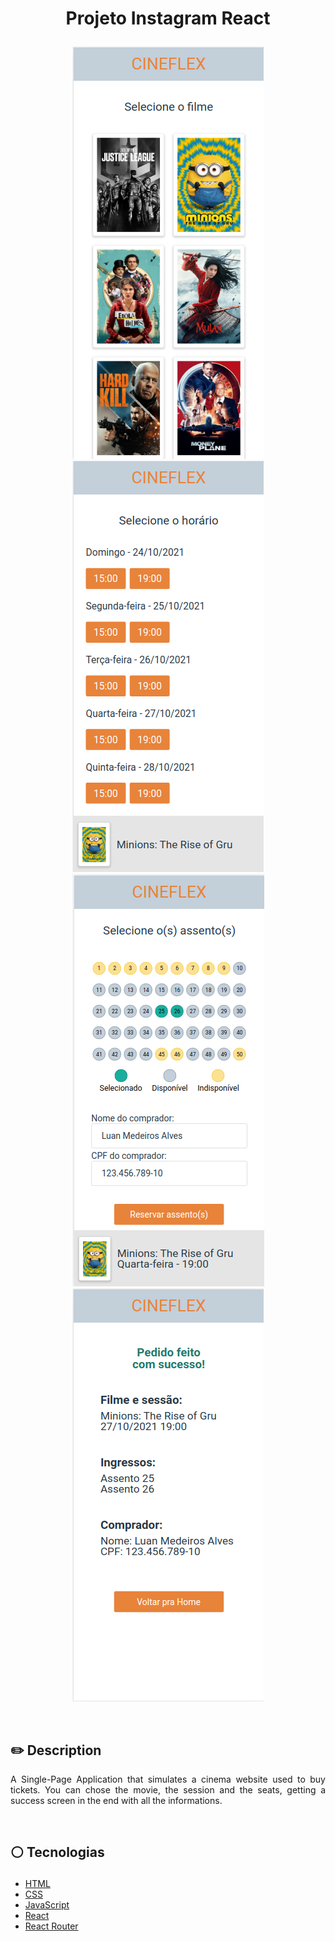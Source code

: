 # <p align = "center"> Projeto Instagram React</p>

<p align = "center"> <img src="./src/assets/fisrt-page.png" /><img src="./src/assets/second-page.png" /><img src="./src/assets/third-page.png" /><img src="./src/assets/fourth-page.png" /></p>

</br>

## ✏️ Description
<p align="justify" >A Single-Page Application that simulates a cinema website used to buy tickets. You can chose the movie, the session and the seats, getting a success screen in the end with all the informations.</p>

</br>

##  <p align = "left"> :white_circle: Tecnologias</p>

- [HTML](https://developer.mozilla.org/pt-BR/docs/Web/HTML)
- [CSS](https://www.w3schools.com/css/)
- [JavaScript](https://developer.mozilla.org/pt-BR/docs/Web/JavaScript)
- [React](https://reactjs.org/)
- [React Router](https://reactrouter.com/)

</br>
